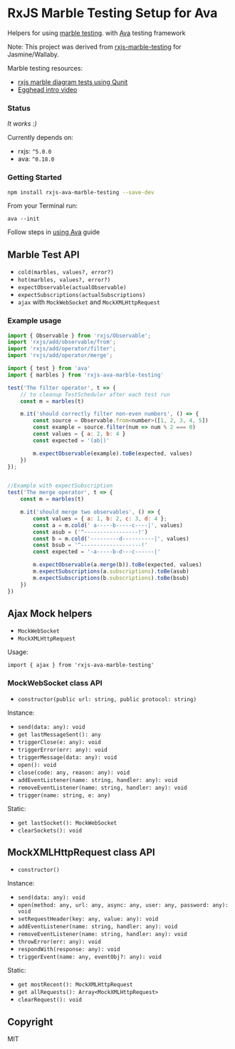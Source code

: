 # RxJS Marble Testing Setup for Ava

Helpers for using [marble testing](https://github.com/ReactiveX/rxjs/blob/master/doc/writing-marble-tests.md). with [Ava](https://github.com/avajs/ava) testing framework

Note: This project was derived from [rxjs-marble-testing](https://github.com/btroncone/rxjs-marble-testing) for Jasmine/Wallaby.

Marble testing resources:
- [rxjs marble diagram tests using Qunit](https://www.ericponto.com/blog/2017/01/08/rxjs-marble-diagram-tests-with-qunit/)
- [Egghead intro video](https://egghead.io/lessons/rxjs-introduction-to-rxjs-marble-testing)

### Status
*It works :)*

Currently depends on:
- rxjs: `^5.0.0`
- ava: `^0.18.0`

### Getting Started

```bash
npm install rxjs-ava-marble-testing --save-dev
```

From your Terminal run:

`ava --init`

Follow steps in [using Ava](https://github.com/avajs/ava#usage) guide

## Marble Test API
- `cold(marbles, values?, error?)`
- `hot(marbles, values?, error?)`
- `expectObservable(actualObservable)`
- `expectSubscriptions(actualSubscriptions)`
- `ajax` with `MockWebSocket` and `MockXMLHttpRequest`

### Example usage

```js
import { Observable } from 'rxjs/Observable';
import 'rxjs/add/observable/from';
import 'rxjs/add/operator/filter';
import 'rxjs/add/operator/merge';

import { test } from 'ava'
import { marbles } from 'rxjs-ava-marble-testing'

test('The filter operator', t => {
    // to cleanup TestScheduler after each test run
    const m = marbles(t)

    m.it('should correctly filter non-even numbers', () => {
        const source = Observable.from<number>([1, 2, 3, 4, 5])
        const example = source.filter(num => num % 2 === 0)
        const values = { a: 2, b: 4 }
        const expected = '(ab|)'

        m.expectObservable(example).toBe(expected, values)
    })
});


//Example with expectSubscription
test('The merge operator', t => {
    const m = marbles(t)

    m.it('should merge two observables', () => {
        const values = { a: 1, b: 2, c: 3, d: 4 };
        const a = m.cold(' a-----b-----c----|', values)
        const asub = ('^-----------------!')
        const b = m.cold('---------d----------|', values)
        const bsub = '^-------------------!'
        const expected = '-a-----b-d---c------|'

        m.expectObservable(a.merge(b)).toBe(expected, values)
        m.expectSubscriptions(a.subscriptions).toBe(asub)
        m.expectSubscriptions(b.subscriptions).toBe(bsub)
    })
})
```

## Ajax Mock helpers
- `MockWebSocket`
- `MockXMLHttpRequest`

Usage:

`import { ajax } from 'rxjs-ava-marble-testing'`

### MockWebSocket class API
- `constructor(public url: string, public protocol: string)`

Instance:
- `send(data: any): void`
- `get lastMessageSent(): any`
- `triggerClose(e: any): void`
- `triggerError(err: any): void`
- `triggerMessage(data: any): void`
- `open(): void`
- `close(code: any, reason: any): void`
- `addEventListener(name: string, handler: any): void`
- `removeEventListener(name: string, handler: any): void`
- `trigger(name: string, e: any)`

Static:
- `get lastSocket(): MockWebSocket`
- `clearSockets(): void`


##  MockXMLHttpRequest class API
- `constructor()`

Instance:
- `send(data: any): void`
- `open(method: any, url: any, async: any, user: any, password: any): void`
- `setRequestHeader(key: any, value: any): void`
- `addEventListener(name: string, handler: any): void`
- `removeEventListener(name: string, handler: any): void`
- `throwError(err: any): void`
- `respondWith(response: any): void`
- `triggerEvent(name: any, eventObj?: any): void`

Static:
- `get mostRecent(): MockXMLHttpRequest`
- `get allRequests(): Array<MockXMLHttpRequest>`
- `clearRequest(): void`

## Copyright

MIT